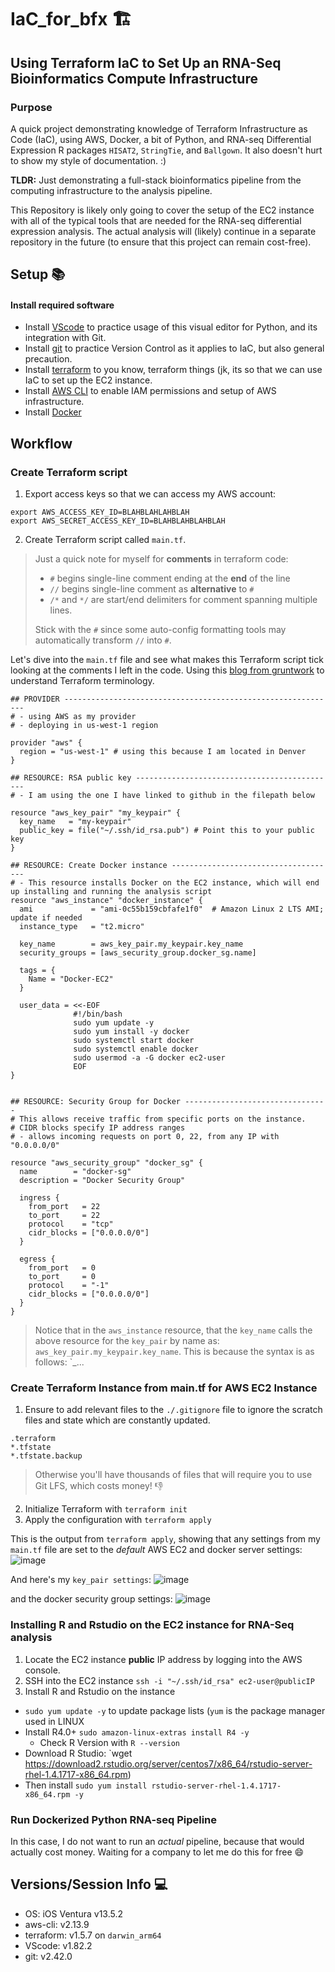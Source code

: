 # IaC_for_bfx 🏗️

## Using Terraform IaC to Set Up an RNA-Seq Bioinformatics Compute Infrastructure

### Purpose
A quick project demonstrating knowledge of Terraform Infrastructure as Code (IaC), using AWS, Docker, a bit of Python, and RNA-seq Differential Expression R packages `HISAT2`, `StringTie`, and `Ballgown`. It also doesn't hurt to show my style of documentation. :) 

**TLDR:** Just demonstrating a full-stack bioinformatics pipeline from the computing infrastructure to the analysis pipeline.

This Repository is likely only going to cover the setup of the EC2 instance with all of the typical tools that are needed for the RNA-seq differential expression analysis. The actual analysis will (likely) continue in a separate repository in the future (to ensure that this project can remain cost-free).

## Setup 📚

#### Install required software
- Install [VScode](https://code.visualstudio.com/docs/introvideos/basics) to practice usage of this visual editor for Python, and its integration with Git.
- Install [git](https://git-scm.com/download/mac) to practice Version Control as it applies to IaC, but also general precaution.
- Install [terraform](https://developer.hashicorp.com/terraform/tutorials/aws-get-started/install-cli) to you know, terraform things (jk, its so that we can use IaC to set up the EC2 instance.
- Install [AWS CLI](https://docs.aws.amazon.com/cli/latest/userguide/getting-started-install.html) to enable IAM permissions and setup of AWS infrastructure.
- Install [Docker](https://docs.docker.com/desktop/install/mac-install/)

## Workflow

### Create Terraform script

1. Export access keys so that we can access my AWS account:
```
export AWS_ACCESS_KEY_ID=BLAHBLAHLAHBLAH
export AWS_SECRET_ACCESS_KEY_ID=BLAHBLAHBLAHBLAH
```

2. Create Terraform script  called `main.tf`.

> Just a quick note for myself for **comments** in terraform code:
>
> 
> - `#` begins single-line comment ending at the **end** of the line
> - `//` begins single-line comment as **alternative** to `#`
> - `/*` and `*/` are start/end delimiters for comment spanning multiple lines.
> 
>
> Stick with the `#` since some auto-config formatting tools may automatically transform `//` into `#`.

Let's dive into the `main.tf` file and see what makes this Terraform script tick looking at the comments I left in the code. Using this [blog from gruntwork](https://blog.gruntwork.io/an-introduction-to-terraform-f17df9c6d180#.p56muw3c0) to understand Terraform terminology.

```
## PROVIDER -------------------------------------------------------------
# - using AWS as my provider
# - deploying in us-west-1 region

provider "aws" {
  region = "us-west-1" # using this because I am located in Denver
}

## RESOURCE: RSA public key ---------------------------------------------
# - I am using the one I have linked to github in the filepath below

resource "aws_key_pair" "my_keypair" {
  key_name   = "my-keypair"
  public_key = file("~/.ssh/id_rsa.pub") # Point this to your public key
}

## RESOURCE: Create Docker instance -------------------------------------
# - This resource installs Docker on the EC2 instance, which will end up installing and running the analysis script
resource "aws_instance" "docker_instance" {
  ami             = "ami-0c55b159cbfafe1f0"  # Amazon Linux 2 LTS AMI; update if needed
  instance_type   = "t2.micro"

  key_name        = aws_key_pair.my_keypair.key_name
  security_groups = [aws_security_group.docker_sg.name]

  tags = {
    Name = "Docker-EC2"
  }

  user_data = <<-EOF
              #!/bin/bash
              sudo yum update -y
              sudo yum install -y docker
              sudo systemctl start docker
              sudo systemctl enable docker
              sudo usermod -a -G docker ec2-user
              EOF
}


## RESOURCE: Security Group for Docker --------------------------------
# This allows receive traffic from specific ports on the instance.
# CIDR blocks specify IP address ranges
# - allows incoming requests on port 0, 22, from any IP with "0.0.0.0/0"

resource "aws_security_group" "docker_sg" {
  name        = "docker-sg"
  description = "Docker Security Group"

  ingress {
    from_port   = 22
    to_port     = 22
    protocol    = "tcp"
    cidr_blocks = ["0.0.0.0/0"]
  }

  egress {
    from_port   = 0
    to_port     = 0
    protocol    = "-1"
    cidr_blocks = ["0.0.0.0/0"]
  }
}

```

> Notice that in the `aws_instance` resource, that the `key_name` calls the above resource for the `key_pair` by name as:
> `aws_key_pair.my_keypair.key_name`. This is because the syntax is as follows: `<PROVIDER>_<TYPE>.<NAME>.<ATTRIBUTE>.


### Create Terraform Instance from main.tf for AWS EC2 Instance

1. Ensure to add relevant files to the `./.gitignore` file to ignore the scratch files and state which are constantly updated. 

```
.terraform
*.tfstate
*.tfstate.backup
```
> Otherwise you'll have thousands of files that will require you to use Git LFS, which costs money! 👎

2. Initialize Terraform with `terraform init`
3. Apply the configuration with `terraform apply`


This is the output from `terraform apply`, showing that any settings from my `main.tf` file are set to the *default* AWS EC2 and docker server settings:
![image](https://github.com/miosisoniii/IaC_for_bfx/assets/23582531/992cef2e-41cf-4216-8929-76c2c4a713bc)

And here's my `key_pair settings`:
![image](https://github.com/miosisoniii/IaC_for_bfx/assets/23582531/7020a8d2-47ac-4fd0-96a0-7f00180e2ced)

and the docker security group settings:
![image](https://github.com/miosisoniii/IaC_for_bfx/assets/23582531/a1466d17-438d-4206-9ff0-0a42abde623a)



### Installing R and Rstudio on the EC2 instance for RNA-Seq analysis

1. Locate the EC2 instance **public** IP address by logging into the AWS console.
2. SSH into the EC2 instance `ssh -i "~/.ssh/id_rsa" ec2-user@publicIP`
3. Install R and Rstudio on the instance
  - `sudo yum update -y` to update package lists (`yum` is the package manager used in LINUX
  - Install R4.0+ `sudo amazon-linux-extras install R4 -y`
    - Check R Version with `R --version`
  - Download R Studio: `wget https://download2.rstudio.org/server/centos7/x86_64/rstudio-server-rhel-1.4.1717-x86_64.rpm)
  - Then install `sudo yum install rstudio-server-rhel-1.4.1717-x86_64.rpm -y`





### Run Dockerized Python RNA-seq Pipeline
In this case, I do not want to run an *actual* pipeline, because that would actually cost money. Waiting for a company to let me do this for free 😄








## Versions/Session Info 💻

- OS: iOS Ventura v13.5.2
- aws-cli: v2.13.9
- terraform: v1.5.7 on `darwin_arm64`
- VScode: v1.82.2
- git: v2.42.0
